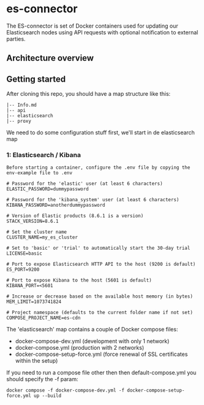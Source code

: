 # es-connector
The ES-connector is set of Docker containers used for updating our Elasticsearch nodes using API requests with optional notification to external parties.

## Architecture overview

## Getting started
After cloning this repo, you should have a map structure like this:

```
|-- Info.md
|-- api
|-- elasticsearch
|-- proxy
```

We need to do some configuration stuff first, we'll start in de elasticsearch map

### 1: Elasticsearch / Kibana

```
Before starting a container, configure the .env file by copying the env-example file to .env

# Password for the 'elastic' user (at least 6 characters)
ELASTIC_PASSWORD=dummypassword

# Password for the 'kibana_system' user (at least 6 characters)
KIBANA_PASSWORD=anotherdummypassword

# Version of Elastic products (8.6.1 is a version)
STACK_VERSION=8.6.1

# Set the cluster name
CLUSTER_NAME=my_es_cluster

# Set to 'basic' or 'trial' to automatically start the 30-day trial
LICENSE=basic

# Port to expose Elasticsearch HTTP API to the host (9200 is default)
ES_PORT=9200

# Port to expose Kibana to the host (5601 is default)
KIBANA_PORT=<5601

# Increase or decrease based on the available host memory (in bytes)
MEM_LIMIT=1073741824

# Project namespace (defaults to the current folder name if not set)
COMPOSE_PROJECT_NAME=es-cdn
```

The 'elasticsearch' map contains a couple of Docker compose files:

- docker-compose-dev.yml (development with only 1 network)
- docker-compose.yml (production with 2 networks)
- docker-compose-setup-force.yml (force renewal of SSL certificates within the setup)

If you need to run a compose file other then then default-compose.yml you should specify the -f param:
```
docker compose -f docker-compose-dev.yml -f docker-compose-setup-force.yml up --build
```


